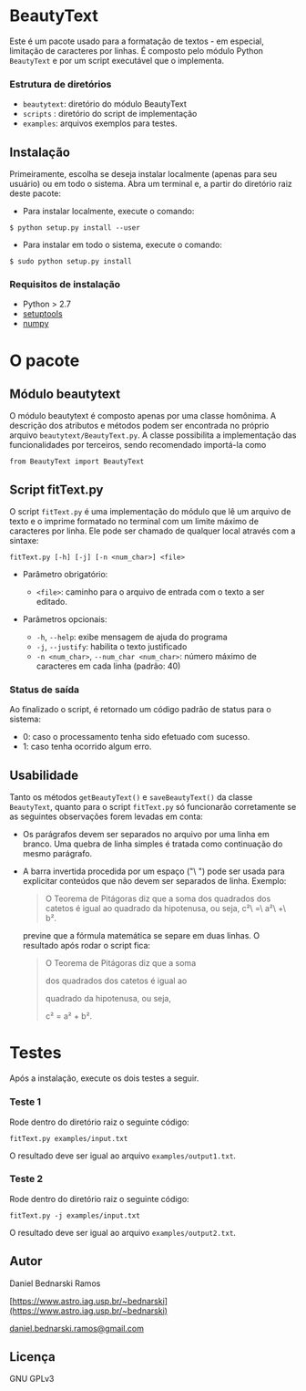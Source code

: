# BeautyText

Este é um pacote usado para a formatação de textos - em especial, limitação de caracteres por linhas. É composto pelo módulo Python `BeautyText` e por um script executável que o implementa.

### Estrutura de diretórios

* `beautytext`: diretório do módulo BeautyText
* `scripts` : diretório do script de implementação
* `examples`: arquivos exemplos para testes.



## Instalação


Primeiramente, escolha se deseja instalar localmente (apenas para seu usuário) ou em todo o sistema. Abra um terminal e, a partir do diretório raiz deste pacote:

* Para instalar localmente, execute o comando:
```
$ python setup.py install --user
```

* Para instalar em todo o sistema, execute o comando:
```
$ sudo python setup.py install
```

### Requisitos de instalação

* Python > 2.7
* [setuptools](https://pypi.org/project/setuptools)
* [numpy](https://www.numpy.org/)



# O pacote

## Módulo beautytext

O módulo beautytext é composto apenas por uma classe homônima. A descrição dos atributos e métodos podem ser encontrada no próprio arquivo `beautytext/BeautyText.py`. A classe possibilita a implementação das funcionalidades por terceiros, sendo recomendado importá-la como

```
from BeautyText import BeautyText
```


## Script fitText.py

O script `fitText.py` é uma implementação do módulo que lê um arquivo de texto e o imprime formatado no terminal com um limite máximo de caracteres por linha. Ele pode ser chamado de qualquer local através com a sintaxe:

```
fitText.py [-h] [-j] [-n <num_char>] <file>
```

* Parâmetro obrigatório:
    * `<file>`: caminho para o arquivo de entrada com o texto a ser editado.

* Parâmetros opcionais:
    * `-h`, `--help`: exibe mensagem de ajuda do programa
    * `-j`, `--justify`: habilita o texto justificado
    * `-n <num_char>`, `--num_char <num_char>`: número máximo de caracteres em cada linha (padrão: 40)

### Status de saída

Ao finalizado o script, é retornado um código padrão de status para o sistema:

* 0: caso o processamento tenha sido efetuado com sucesso.
* 1: caso tenha ocorrido algum erro.



## Usabilidade

Tanto os métodos `getBeautyText()` e `saveBeautyText()` da classe `BeautyText`, quanto para o script `fitText.py` só funcionarão corretamente se as seguintes observações forem levadas em conta:

* Os parágrafos devem ser separados no arquivo por uma linha em branco. Uma quebra de linha simples é tratada como continuação do mesmo parágrafo.
* A barra invertida procedida por um espaço ("\ ") pode ser usada para explicitar conteúdos que não devem ser separados de linha. Exemplo:
    > O Teorema de Pitágoras diz que a soma dos quadrados dos catetos é igual ao quadrado da hipotenusa, ou seja, c²\ =\ a²\ +\ b².

  previne que a fórmula matemática se separe em duas linhas. O resultado após rodar o script fica:

    > O Teorema de Pitágoras diz que a soma
    >
    > dos quadrados dos catetos é igual ao
    >
    > quadrado da hipotenusa, ou  seja,
    >
    > c² = a² + b².


# Testes

Após a instalação, execute os dois testes a seguir.


### Teste 1

Rode dentro do diretório raiz o seguinte código:

```
fitText.py examples/input.txt
```

O resultado deve ser igual ao arquivo `examples/output1.txt`.


### Teste 2

Rode dentro do diretório raiz o seguinte código:

```
fitText.py -j examples/input.txt
```

O resultado deve ser igual ao arquivo `examples/output2.txt`.



## Autor

Daniel Bednarski Ramos

[https://www.astro.iag.usp.br/~bednarski](https://www.astro.iag.usp.br/~bednarski)

daniel.bednarski.ramos@gmail.com


## Licença

GNU GPLv3
